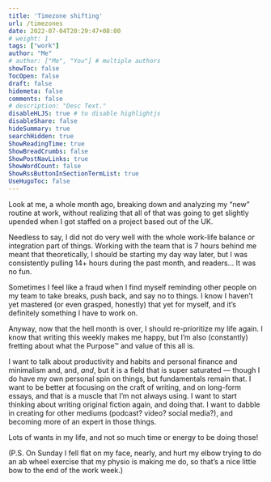 ```yaml
---
title: 'Timezone shifting'
url: /timezones
date: 2022-07-04T20:29:47+08:00
# weight: 1
tags: ["work"]
author: "Me"
# author: ["Me", "You"] # multiple authors
showToc: false
TocOpen: false
draft: false
hidemeta: false
comments: false
# description: "Desc Text."
disableHLJS: true # to disable highlightjs
disableShare: false
hideSummary: true
searchHidden: true
ShowReadingTime: true
ShowBreadCrumbs: false
ShowPostNavLinks: true
ShowWordCount: false
ShowRssButtonInSectionTermList: true
UseHugoToc: false
---
```


Look at me, a whole month ago, breaking down and analyzing my “new” routine at work, without realizing that all of that was going to get slightly upended when I got staffed on a project based out of the UK.

Needless to say, I did not do very well with the whole work-life balance *or* integration part of things. Working with the team that is 7 hours behind me meant that theoretically, I should be starting my day way later, but I was consistently pulling 14+ hours during the past month, and readers… It was no fun.

Sometimes I feel like a fraud when I find myself reminding other people on my team to take breaks, push back, and say no to things. I know I haven’t yet mastered (or even grasped, honestly) that yet for myself, and it’s definitely something I have to work on.

Anyway, now that the hell month is over, I should re-prioritize my life again. I know that writing this weekly makes me happy, but I’m also (constantly) fretting about what the Purpose™ and value of this all is.

I want to talk about productivity and habits and personal finance and minimalism and, and, *and*, but it is a field that is super saturated — though I do have my own personal spin on things, but fundamentals remain that. I want to be better at focusing on the craft of writing, and on long-form essays, and that is a muscle that I’m not always using. I want to start thinking about writing original fiction again, and doing that. I want to dabble in creating for other mediums (podcast? video? social media?), and becoming more of an expert in those things.

Lots of wants in my life, and not so much time or energy to be doing those!

(P.S. On Sunday I fell flat on my face, nearly, and hurt my elbow trying to do an ab wheel exercise that my physio is making me do, so that’s a nice little bow to the end of the work week.)